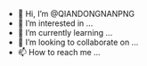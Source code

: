 - 👋 Hi, I’m @QIANDONGNANPNG
- 👀 I’m interested in ...
- 🌱 I’m currently learning ...
- 💞️ I’m looking to collaborate on ...
- 📫 How to reach me ...

<!---
QIANDONGNANPNG/QIANDONGNANPNG is a ✨ special ✨ repository because its `README.md` (this file) appears on your GitHub profile.
You can click the Preview link to take a look at your changes.
--->

